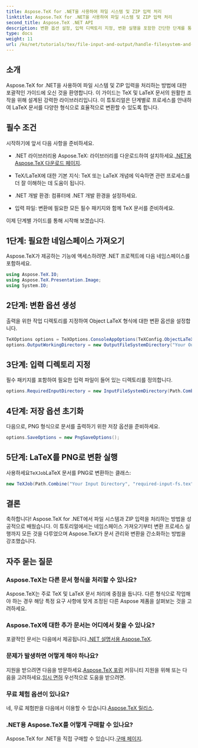 ```yaml
---
title: Aspose.TeX for .NET을 사용하여 파일 시스템 및 ZIP 입력 처리
linktitle: Aspose.TeX for .NET을 사용하여 파일 시스템 및 ZIP 입력 처리
second_title: Aspose.TeX .NET API
description: 변환 옵션 설정, 입력 디렉토리 지정, 변환 실행을 포함한 간단한 단계를 통해 LaTeX 문서를 다양한 형식으로 효율적으로 변환하는 방법을 알아보세요.
type: docs
weight: 11
url: /ko/net/tutorials/tex/file-input-and-output/handle-filesystem-and-zip-inputs/
---
```

## 소개

Aspose.TeX for .NET을 사용하여 파일 시스템 및 ZIP 입력을 처리하는 방법에 대한 포괄적인 가이드에 오신 것을 환영합니다. 이 가이드는 TeX 및 LaTeX 문서의 원활한 조작을 위해 설계된 강력한 라이브러리입니다. 이 튜토리얼은 단계별로 프로세스를 안내하여 LaTeX 문서를 다양한 형식으로 효율적으로 변환할 수 있도록 합니다.

## 필수 조건

시작하기에 앞서 다음 사항을 준비하세요.

-  .NET 라이브러리용 Aspose.TeX: 라이브러리를 다운로드하여 설치하세요.[.NET용 Aspose.TeX 다운로드 페이지](https://releases.aspose.com/tex/net/).
  
- TeX/LaTeX에 대한 기본 지식: TeX 또는 LaTeX 개념에 익숙하면 관련 프로세스를 더 잘 이해하는 데 도움이 됩니다.

- .NET 개발 환경: 컴퓨터에 .NET 개발 환경을 설정하세요.

- 입력 파일: 변환에 필요한 모든 필수 패키지와 함께 TeX 문서를 준비하세요.

이제 단계별 가이드를 통해 시작해 보겠습니다.

## 1단계: 필요한 네임스페이스 가져오기

Aspose.TeX가 제공하는 기능에 액세스하려면 .NET 프로젝트에 다음 네임스페이스를 포함하세요.

```csharp
using Aspose.TeX.IO;
using Aspose.TeX.Presentation.Image;
using System.IO;
```

## 2단계: 변환 옵션 생성

출력을 위한 작업 디렉토리를 지정하여 Object LaTeX 형식에 대한 변환 옵션을 설정합니다.

```csharp
TeXOptions options = TeXOptions.ConsoleAppOptions(TeXConfig.ObjectLaTeX);
options.OutputWorkingDirectory = new OutputFileSystemDirectory("Your Output Directory");
```

## 3단계: 입력 디렉토리 지정

필수 패키지를 포함하여 필요한 입력 파일이 들어 있는 디렉토리를 정의합니다.

```csharp
options.RequiredInputDirectory = new InputFileSystemDirectory(Path.Combine("Your Input Directory", "packages"));
```

## 4단계: 저장 옵션 초기화

다음으로, PNG 형식으로 문서를 출력하기 위한 저장 옵션을 준비하세요.

```csharp
options.SaveOptions = new PngSaveOptions();
```

## 5단계: LaTeX를 PNG로 변환 실행

 사용하세요`TeXJob`LaTeX 문서를 PNG로 변환하는 클래스:

```csharp
new TeXJob(Path.Combine("Your Input Directory", "required-input-fs.tex"), new ImageDevice(), options).Run();
```

## 결론

축하합니다! Aspose.TeX for .NET에서 파일 시스템과 ZIP 입력을 처리하는 방법을 성공적으로 배웠습니다. 이 튜토리얼에서는 네임스페이스 가져오기부터 변환 프로세스 실행까지 모든 것을 다루었으며 Aspose.TeX가 문서 관리와 변환을 간소화하는 방법을 강조했습니다.

## 자주 묻는 질문

### Aspose.TeX는 다른 문서 형식을 처리할 수 있나요?

Aspose.TeX는 주로 TeX 및 LaTeX 문서 처리에 중점을 둡니다. 다른 형식으로 작업해야 하는 경우 해당 특정 요구 사항에 맞게 조정된 다른 Aspose 제품을 살펴보는 것을 고려하세요.

### Aspose.TeX에 대한 추가 문서는 어디에서 찾을 수 있나요?

 포괄적인 문서는 다음에서 제공됩니다.[.NET 설명서용 Aspose.TeX](https://reference.aspose.com/tex/net/).

### 문제가 발생하면 어떻게 해야 하나요?

 지원을 받으려면 다음을 방문하세요.[Aspose.TeX 포럼](https://forum.aspose.com/c/tex/47) 커뮤니티 지원을 위해 또는 다음을 고려하세요.[임시 면허](https://purchase.conholdate.com/temporary-license/) 우선적으로 도움을 받으려면.

### 무료 체험 옵션이 있나요?

 네, 무료 체험판을 다음에서 이용할 수 있습니다.[Aspose.TeX 릴리스](https://releases.aspose.com/).

### .NET용 Aspose.TeX를 어떻게 구매할 수 있나요?

Aspose.TeX for .NET을 직접 구매할 수 있습니다.[구매 페이지](https://purchase.conholdate.com/buy).
